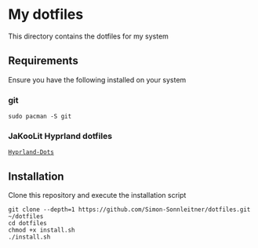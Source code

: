 # My dotfiles

This directory contains the dotfiles for my system

## Requirements

Ensure you have the following installed on your system

### git

```
sudo pacman -S git

```

### JaKooLit Hyprland dotfiles 

[`Hyprland-Dots`](https://github.com/JaKooLit/Hyprland-Dots)

## Installation

Clone this repository and execute the installation script

```
git clone --depth=1 https://github.com/Simon-Sonnleitner/dotfiles.git ~/dotfiles
cd dotfiles
chmod +x install.sh 
./install.sh
```

